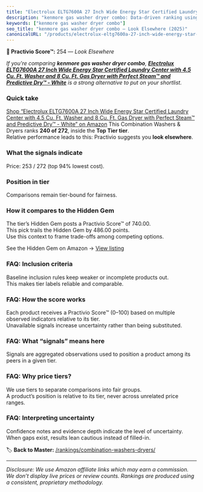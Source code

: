 ```yaml
---
title: "Electrolux ELTG7600A 27 Inch Wide Energy Star Certified Laundry Center with 4.5 Cu. Ft. Washer and 8 Cu. Ft. Gas Dryer with Perfect Steam™ and Predictive Dry™ - White"
description: "kenmore gas washer dryer combo: Data-driven ranking using the Practivio Score™. Positioned by quality, value, demand, findability, momentum."
keywords: ["kenmore gas washer dryer combo"]
seo_title: "kenmore gas washer dryer combo — Look Elsewhere (2025)"
canonicalURL: "/products/electrolux-eltg7600a-27-inch-wide-energy-star-certified-laundry-center-with-45-cu-ft-washer-and-8-cu-ft-gas-dryer-with-perfect-steamTM-and-predictive-dryTM-white-B0CPB1JGVS/"
---
```


**🚫 Practivio Score™:** 254 — _Look Elsewhere_


*If you're comparing **kenmore gas washer dryer combo**, **[Electrolux ELTG7600A 27 Inch Wide Energy Star Certified Laundry Center with 4.5 Cu. Ft. Washer and 8 Cu. Ft. Gas Dryer with Perfect Steam™ and Predictive Dry™ - White](https://www.amazon.com/dp/B0CPB1JGVS?tag=practivio-20)** is a strong alternative to put on your shortlist.*
### Quick take
[Shop “Electrolux ELTG7600A 27 Inch Wide Energy Star Certified Laundry Center with 4.5 Cu. Ft. Washer and 8 Cu. Ft. Gas Dryer with Perfect Steam™ and Predictive Dry™ - White” on Amazon](https://www.amazon.com/dp/B0CPB1JGVS?tag=practivio-20)
This Combination Washers & Dryers ranks **240 of 272**, inside the **Top Tier tier**.  
Relative performance leads to this: Practivio suggests you **look elsewhere**.

### What the signals indicate
Price: 253 / 272 (top 94% lowest cost).  

### Position in tier
Comparisons remain tier-bound for fairness.

### How it compares to the Hidden Gem
The tier’s Hidden Gem posts a Practivio Score™ of 740.00.  
This pick trails the Hidden Gem by 486.00 points.  
Use this context to frame trade-offs among competing options.  

See the Hidden Gem on Amazon → [View listing](https://www.amazon.com/dp/B0C72WLSJ1?tag=practivio-20)

### FAQ: Inclusion criteria
Baseline inclusion rules keep weaker or incomplete products out.  
This makes tier labels reliable and comparable.

### FAQ: How the score works
Each product receives a Practivio Score™ (0–100) based on multiple observed indicators relative to its tier.  
Unavailable signals increase uncertainty rather than being substituted.

### FAQ: What “signals” means here
Signals are aggregated observations used to position a product among its peers in a given tier.

### FAQ: Why price tiers?
We use tiers to separate comparisons into fair groups.  
A product’s position is relative to its tier, never across unrelated price ranges.

### FAQ: Interpreting uncertainty
Confidence notes and evidence depth indicate the level of uncertainty.  
When gaps exist, results lean cautious instead of filled-in.


🏷️ **Back to Master:** [/rankings/combination-washers-dryers/](/rankings/combination-washers-dryers/)

---
_Disclosure: We use Amazon affiliate links which may earn a commission. We don’t display live prices or review counts. Rankings are produced using a consistent, proprietary methodology._
